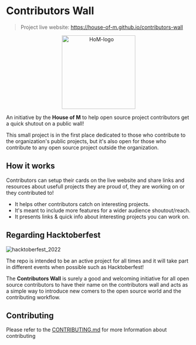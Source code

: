 # Contributors Wall
> Project live website: https://house-of-m.github.io/contributors-wall

<p align="center">
  <img src="https://www.pixenli.com/image/m9vXn--n" alt="HoM-logo" width="200">
</p>

An initiative by the **House of M** to help open source project contributors get a quick shutout on a public wall!

This small project is in the first place dedicated to those who contribute to the organization's public projects, but it's also open for those who contribute to any open source project outside the organization.

## How it works
Contributors can setup their cards on the live website and share links and resources about usefull projects they are proud of, they are working on or they contributed to!
- It helps other contributors catch on interesting projects.
- It's meant to include more features for a wider audience shoutout/reach.
- It presents links & quick info about interesting projects you can work on.

## Regarding Hacktoberfest

![hacktoberfest_2022](https://www.pixenli.com/image/k-60HTkr)

The repo is intended to be an active project for all times and it will take part in different events when possible such as Hacktoberfest!

The **Contributors Wall** is surely a good and welcoming initiative for all open source contributors to have their name on the contributors wall and acts as a simple way to introduce new comers to the open source world and the contributing workflow.

## Contributing

Please refer to the [CONTRIBUTING.md](./CONTRIBUTING.md) for more Information about contributing
